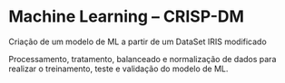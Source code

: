 # Machine Learning – CRISP-DM

Criação de um modelo de ML a partir de um DataSet IRIS modificado 

Processamento, tratamento, balanceado e normalização de dados para realizar
o treinamento, teste e validação do modelo de ML.

 

 
